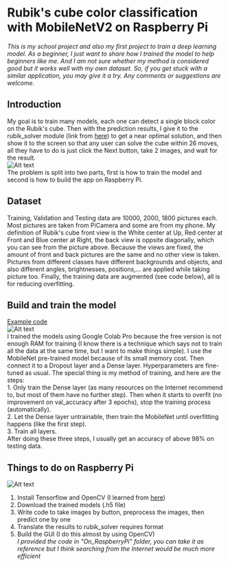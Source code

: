 # Rubik's cube color classification with MobileNetV2 on Raspberry Pi

*This is my school project and also my first project to train a deep learning model. As a beginner, I just want to share how I trained the model to help beginners like me. And I am not sure whether my method is considered good but it works well with my own dataset. So, if you get stuck with a similar application, you may give it a try. Any comments or suggestions are welcome.*

## Introduction
  My goal is to train many models, each one can detect a single block color on the Rubik's cube. Then with the prediction results, I give it to the rubik_solver module (link from [here](https://pypi.org/project/rubik-solver/)) to get a near optimal solution, and then show it to the screen so that any user can solve the cube within 26 moves, all they have to do is just click the Next button, take 2 images, and wait for the result.  
  ![Alt text](https://github.com/cheee123/Rubik-classification/concept.jpg?raw=true "The final result")  
  The problem is split into two parts, first is how to train the model and second is how to build the app on Raspberry Pi.

## Dataset
  Training, Validation and Testing data are 10000, 2000, 1800 pictures each. Most pictures are taken from PiCamera and some are from my phone. My definition of Rubik's cube front view is the White center at Up, Red center at Front and Blue center at Right, the back view is oppsite diagonally, which you can see from the picture above. Because the views are fixed, the amount of front and back pictures are the same and no other view is taken. Pictures from different classes have different backgrounds and objects, and also different angles, brightnesses, positions,... are applied while taking picture too. Finally, the training data are augmented (see code below), all is for reducing overfitting.

## Build and train the model
  [Example code](https://colab.research.google.com/drive/1sIT6aaDG9MzmKsCrjTWD5SOsSGE1m9lg?usp=sharing)  
  ![Alt text](https://github.com/cheee123/Rubik-classification/filesneeded.jpg?raw=true "The files in Colab directory")  
  I trained the models using Google Colab Pro because the free version is not enough RAM for training (I know there is a technique which says not to train all the data at the same time, but I want to make things simple). I use the MobileNet pre-trained model because of its small memory cost. Then connect it to a Dropout layer and a Dense layer. Hyperparameters are fine-tuned as usual. The special thing is my method of training, and here are the steps:  
    1. Only train the Dense layer (as many resources on the Internet recommend to, but most of them have no further step). Then when it starts to overfit (no improvement on val_accuracy after 3 epochs), stop the training process (automatically).  
    2. Let the Dense layer untrainable, then train the MobileNet until overfitting happens (like the first step).  
    3. Train all layers.  
  After doing these three steps, I usually get an accuracy of above 98% on testing data.  
  
## Things to do on Raspberry Pi
![Alt text](https://github.com/cheee123/Rubik-classification/filesneeded.jpg?raw=true "The hardware")  

  1. Install Tensorflow and OpenCV (I learned from [here](https://www.youtube.com/watch?v=QLZWQlg-Pk0&list=PLlD0XVjVhLaKWQxzuwQgQlkgimoNhCoHw))  
  2. Download the trained models (.h5 file)  
  3. Write code to take images by button, preprocess the images, then predict one by one  
  4. Translate the results to rubik_solver requires format  
  5. Build the GUI (I do this almost by using OpenCV)  
*I provided the code in "On_RaspberryPi" folder, you can take it as reference but I think searching from the Internet would be much more efficient*  
